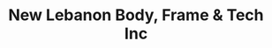 ---
title: "New Lebanon Body, Frame & Tech Inc"
url: /new-lebanon/new-lebanon-body-frame-and-tech-inc/
shop: car repair
---